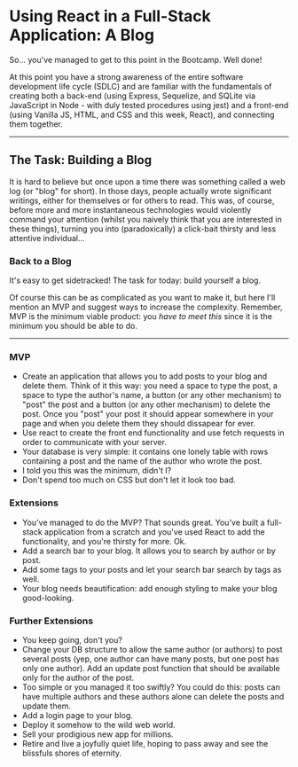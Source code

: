 # Using React in a Full-Stack Application: A Blog

So... you've managed to get to this point in the Bootcamp. Well done! 

At this point you have a strong awareness of the entire software development life cycle (SDLC) and are familiar with the fundamentals of creating both a back-end (using Express, Sequelize, and SQLite via JavaScript in Node - with duly tested procedures using jest) and a front-end (using Vanilla JS, HTML, and CSS and this week, React), and connecting them together.

----
## The Task: Building a Blog

It is hard to believe but once upon a time there was something called a web log (or "blog" for short). In those days, people actually wrote significant writings, either for themselves or for others to read. This was, of course, before more and more instantaneous technologies would violently command your attention (whilst you naively think that you are interested in these things), turning you into (paradoxically) a click-bait thirsty and less attentive individual... 

### Back to a Blog

It's easy to get sidetracked! The task for today: build yourself a blog.

Of course this can be as complicated as you want to make it, but here I'll mention an MVP and suggest ways to increase the complexity. Remember, MVP is the minimum viable product: you *have to meet this* since it is the minimum you should be able to do.

---

### MVP
-  Create an application that allows you to add posts to your blog and delete them. Think of it this way: you need a space to type the post, a space to type the author's name, a button (or any other mechanism) to "post" the post and a button (or any other mechanism) to delete the post. Once you "post" your post it should appear somewhere in your page and when you delete them they should dissapear for ever.
- Use react to create the front end functionality and use fetch requests in order to communicate with your server.
- Your database is very simple: it contains one lonely table with rows containing a post and the name of the author who wrote the post.
- I told you this was the minimum, didn't I?
- Don't spend too much on CSS but don't let it look too bad.

### Extensions
- You've managed to do the MVP? That sounds great. You've built a full-stack application from a scratch and you've used React to add the functionality, and you're thirsty for more. Ok.
- Add a search bar to your blog. It allows you to search by author or by post.
- Add some tags to your posts and let your search bar search by tags as well.
- Your blog needs beautification: add enough styling to make your blog good-looking.

### Further Extensions
- You keep going, don't you?
- Change your DB structure to allow the same author (or authors) to post several posts (yep, one author can have many posts, but one post has only one author). Add an update post function that should be available only for the author of the post.
- Too simple or you managed it too swiftly? You could do this: posts can have multiple authors and these authors alone can delete the posts and update them.
- Add a login page to your blog.
- Deploy it somehow to the wild web world. 
- Sell your prodigious new app for millions.
- Retire and live a joyfully quiet life, hoping to pass away and see the blissfuls shores of eternity.

